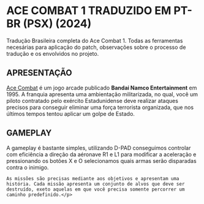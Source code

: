 <h1>ACE COMBAT 1 TRADUZIDO EM PT-BR (PSX) (2024) </h1>
    <p>Tradução Brasileira completa do Ace Combat 1. Todas as ferramentas necesárias para aplicação do patch, observações sobre o processo de tradução e os envolvidos no projeto.</p>

<h2>APRESENTAÇÃO</h2>
    <p><u>Ace Combat</u> é um jogo arcade publicado <b>Bandai Namco Entertainment</b> em 1995. A franquia apresenta uma ambientação militarizada, no qual, você um piloto contratado pelo exército Estadunidense deve realizar ataques precisos para conseguir eliminar uma força terrorista organizada, que nos últimos tempos tentou aplicar um golpe de Estado.</p>

<h2>GAMEPLAY</h2>
    <p>A gameplay é bastante simples, utilizando D-PAD conseguimos controlar com eficiência a direção da aéronave R1 e L1 para modificar a aceleração e pressionando os botões X e O selecionamos quais armas serão disparadas contra o inimigo.
    
    As missões são precisas mediante aos objetivos e apresentam uma história. Cada missão apresenta um conjunto de alvos que deve ser destruído, exeto aquelas em que você precisa somente percorrer um caminho predefinido.</p>